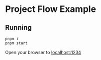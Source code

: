 # Project Flow Example

## Running

```
pnpm i
pnpm start
```

Open your browser to [localhost:1234](http://localhost:8080)
